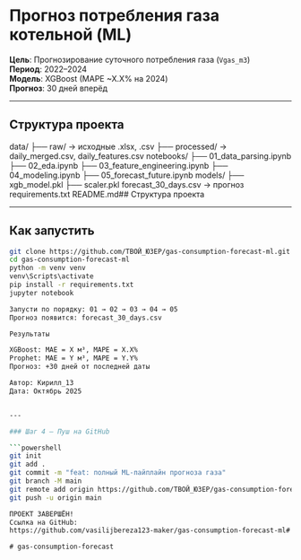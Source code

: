 # Прогноз потребления газа котельной (ML)

**Цель**: Прогнозирование суточного потребления газа (`Vgas_m3`)  
**Период**: 2022–2024  
**Модель**: XGBoost (MAPE ~X.X% на 2024)  
**Прогноз**: 30 дней вперёд  

---
## Структура проекта
data/
├── raw/                → исходные .xlsx, .csv
├── processed/          → daily_merged.csv, daily_features.csv
notebooks/
├── 01_data_parsing.ipynb
├── 02_eda.ipynb
├── 03_feature_engineering.ipynb
├── 04_modeling.ipynb
├── 05_forecast_future.ipynb
models/
├── xgb_model.pkl
├── scaler.pkl
forecast_30_days.csv    → прогноз
requirements.txt
README.md## Структура проекта

---

## Как запустить
```bash
git clone https://github.com/ТВОЙ_ЮЗЕР/gas-consumption-forecast-ml.git
cd gas-consumption-forecast-ml
python -m venv venv
venv\Scripts\activate
pip install -r requirements.txt
jupyter notebook

Запусти по порядку: 01 → 02 → 03 → 04 → 05
Прогноз появится: forecast_30_days.csv

Результаты

XGBoost: MAE = X м³, MAPE = X.X%
Prophet: MAE = Y м³, MAPE = Y.Y%
Прогноз: +30 дней от последней даты

Автор: Кирилл_13
Дата: Октябрь 2025


---

### Шаг 4 — Пуш на GitHub

```powershell
git init
git add .
git commit -m "feat: полный ML-пайплайн прогноза газа"
git branch -M main
git remote add origin https://github.com/ТВОЙ_ЮЗЕР/gas-consumption-forecast-ml.git
git push -u origin main

ПРОЕКТ ЗАВЕРШЁН!
Ссылка на GitHub:
https://github.com/vasilijbereza123-maker/gas-consumption-forecast-ml#   g a s - c o n s u m p t i o n - f o r e c a s t  
 #   g a s - c o n s u m p t i o n - f o r e c a s t  
 